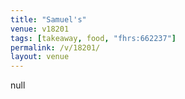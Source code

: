 ```yaml
---
title: "Samuel's"
venue: v18201
tags: [takeaway, food, "fhrs:662237"]
permalink: /v/18201/
layout: venue
---
```

null